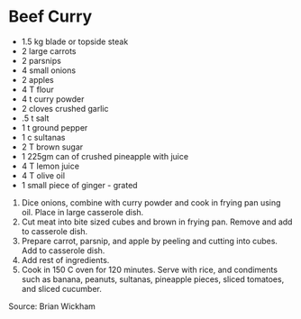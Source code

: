 # Beef Curry

* 1.5 kg blade or topside steak
* 2 large carrots
* 2 parsnips
* 4 small onions
* 2 apples
* 4 T flour
* 4 t curry powder
* 2 cloves crushed garlic
* .5 t salt
* 1 t ground pepper
* 1 c sultanas
* 2 T brown sugar
* 1 225gm can of crushed pineapple with juice
* 4 T lemon juice
* 4 T olive oil
* 1 small piece of ginger - grated

1.  Dice onions, combine with curry powder and cook in frying pan using oil.  Place in large casserole dish.
2.  Cut meat into bite sized cubes and brown in frying pan.  Remove and add to casserole dish.
3.  Prepare carrot, parsnip, and apple by peeling and cutting into cubes.  Add to casserole dish.
4.  Add rest of ingredients.
5.  Cook in 150 C oven for 120 minutes.
Serve with rice, and condiments such as banana, peanuts, sultanas, pineapple pieces, sliced tomatoes, and sliced cucumber.

Source: Brian Wickham

